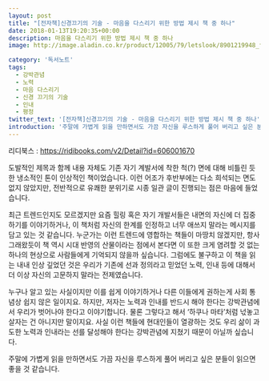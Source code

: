 ```yaml
---
layout: post
title: "[전자책]신경끄기의 기술 - 마음을 다스리기 위한 방법 제시 책 중 하나"
date: 2018-01-13T19:20:35+00:00
description: 마음을 다스리기 위한 방법 제시 책 중 하나
image: http://image.aladin.co.kr/product/12005/79/letslook/8901219948_f.jpg

category: '독서노트'  
tags: 
  - 강박관념
  - 노력
  - 마음 다스리기
  - 신경 끄기의 기술
  - 인내
  - 평정
twitter_text: '[전자책]신경끄기의 기술 - 마음을 다스리기 위한 방법 제시 책 중 하나'
introduction: '주말에 가볍게 읽을 만하면서도 가끔 자신을 루스하게 풀어 버리고 싶은 분들이 읽으면 좋을 것 같습니다.'
---
```


리디북스 : <https://ridibooks.com/v2/Detail?id=606001670>

도발적인 제목과 함께 내용 자체도 기존 자기 계발서에 착한 척(?) 면에 대해 비틀린 듯한 냉소적인 톤이 인상적인 책이었습니다. 이런 어조가 후반부에는 다소 희석되는 면도 없지 않았지만, 전반적으로 유쾌한 분위기로 시종 일관 글이 진행되는 점은 마음에 들었습니다.

최근 트렌드인지도 모르겠지만 요즘 힐링 혹은 자기 개발서들은 내면의 자신에 더 집중하기를 이야기하거나, 이 책처럼 자신의 한계를 인정하고 너무 애쓰지 말라는 메시지를 담고 있는 것 같습니다. 누군가는 이런 트렌드에 영합하는 책들이 마땅치 않겠지만, 항사 그래왔듯이 책 역시 시대 반영의 산물이라는 점에서 본다면 이 또한 크게 염려할 것 없는 하나의 현상으로 사람들에게 기억되지 않을까 싶습니다. 그럼에도 불구하고 이 책을 읽는 내내 인상 깊었던 것은 우리가 기존에 선과 정의라고 믿었던 노력, 인내 등에 대해서 더 이상 자신의 고문하지 말라는 전제였습니다.

누구나 알고 있는 사실이지만 이를 쉽게 이야기하거나 다른 이들에게 권하는게 사회 통념상 쉽지 않은 일이지요. 하지만, 저자는 노력과 인내를 반드시 해야 한다는 강박관념에서 우리가 벗어나야 한다고 이야기합니다. 물론 그렇다고 해서 &#8216;하쿠나 마타&#8217;처럼 넋놓고 살자는 건 아니지만 말이지요. 사실 이런 책들에 현대인들이 열광하는 것도 우리 삶이 과도한 노력과 인내라는 선를 달성해야 한다는 강박관념에 지쳤기 때문이 아닐까 싶습니다.

주말에 가볍게 읽을 만하면서도 가끔 자신을 루스하게 풀어 버리고 싶은 분들이 읽으면 좋을 것 같습니다.